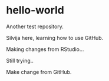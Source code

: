 # hello-world

Another test repository. 

Silvija here, learning how to use GitHub. 

Making changes from RStudio... 

Still trying.. 

Make change from GitHub.
